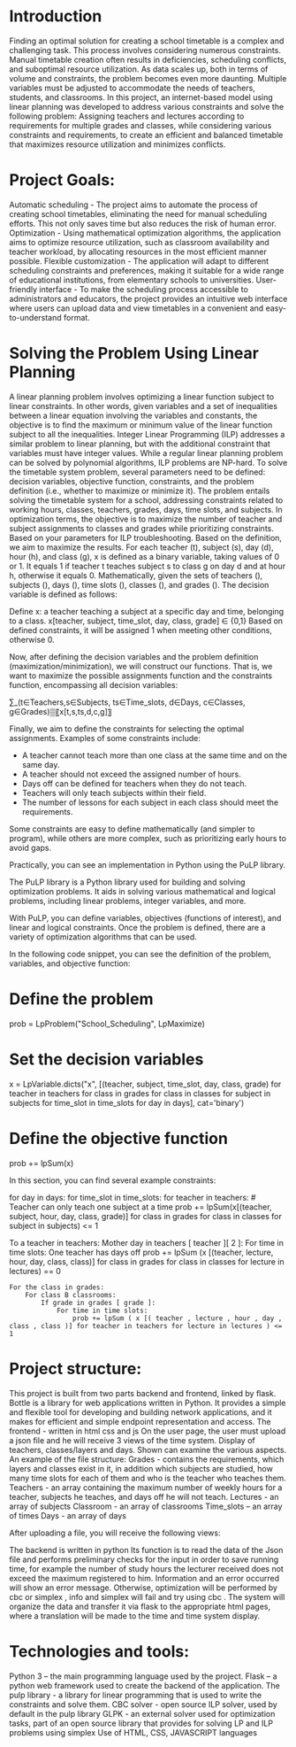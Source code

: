 # Introduction

Finding an optimal solution for creating a school timetable is a complex and challenging task. This process involves considering numerous constraints. Manual timetable creation often results in deficiencies, scheduling conflicts, and suboptimal resource utilization. As data scales up, both in terms of volume and constraints, the problem becomes even more daunting. Multiple variables must be adjusted to accommodate the needs of teachers, students, and classrooms.
In this project, an internet-based model using linear planning was developed to address various constraints and solve the following problem:
Assigning teachers and lectures according to requirements for multiple grades and classes, while considering various constraints and requirements, to create an efficient and balanced timetable that maximizes resource utilization and minimizes conflicts.


# Project Goals:
Automatic scheduling - The project aims to automate the process of creating school timetables, eliminating the need for manual scheduling efforts. This not only saves time but also reduces the risk of human error.
Optimization - Using mathematical optimization algorithms, the application aims to optimize resource utilization, such as classroom availability and teacher workload, by allocating resources in the most efficient manner possible.
Flexible customization - The application will adapt to different scheduling constraints and preferences, making it suitable for a wide range of educational institutions, from elementary schools to universities.
User-friendly interface - To make the scheduling process accessible to administrators and educators, the project provides an intuitive web interface where users can upload data and view timetables in a convenient and easy-to-understand format.


# Solving the Problem Using Linear Planning
A linear planning problem involves optimizing a linear function subject to linear constraints. In other words, given variables and a set of inequalities between a linear equation involving the variables and constants, the objective is to find the maximum or minimum value of the linear function subject to all the inequalities.
Integer Linear Programming (ILP) addresses a similar problem to linear planning, but with the additional constraint that variables must have integer values. While a regular linear planning problem can be solved by polynomial algorithms, ILP problems are NP-hard.
To solve the timetable system problem, several parameters need to be defined: decision variables, objective function, constraints, and the problem definition (i.e., whether to maximize or minimize it).
The problem entails solving the timetable system for a school, addressing constraints related to working hours, classes, teachers, grades, days, time slots, and subjects. In optimization terms, the objective is to maximize the number of teacher and subject assignments to classes and grades while prioritizing constraints.
Based on your parameters for ILP troubleshooting.
Based on the definition, we aim to maximize the results.
For each teacher (t), subject (s), day (d), hour (h), and class (g), x is defined as a binary variable, taking values of 0 or 1. It equals 1 if teacher t teaches subject s to class g on day d and at hour h, otherwise it equals 0.
Mathematically, given the sets of teachers (), subjects (), days (), time slots (), classes (), and grades ().
The decision variable is defined as follows:

Define x: a teacher teaching a subject at a specific day and time, belonging to a class.
x[teacher, subject, time_slot, day, class, grade] ∈ {0,1}
Based on defined constraints, it will be assigned 1 when meeting other conditions, otherwise 0.

Now, after defining the decision variables and the problem definition (maximization/minimization), we will construct our functions. That is, we want to maximize the possible assignments function and the constraints function, encompassing all decision variables:

∑_(t∈Teachers,s∈Subjects, ts∈Time_slots, d∈Days, c∈Classes, g∈Grades)▒〖x[t,s,ts,d,c,g]〗


Finally, we aim to define the constraints for selecting the optimal assignments.
Examples of some constraints include:
- A teacher cannot teach more than one class at the same time and on the same day.
- A teacher should not exceed the assigned number of hours.
- Days off can be defined for teachers when they do not teach.
- Teachers will only teach subjects within their field.
- The number of lessons for each subject in each class should meet the requirements.

Some constraints are easy to define mathematically (and simpler to program),
while others are more complex, such as prioritizing early hours to avoid gaps.

Practically, you can see an implementation in Python using the PuLP library.

The PuLP library is a Python library used for building and solving optimization problems. It aids in solving various mathematical and logical problems, including linear problems, integer variables, and more.

With PuLP, you can define variables, objectives (functions of interest), and linear and logical constraints. Once the problem is defined, there are a variety of optimization algorithms that can be used.

In the following code snippet, you can see the definition of the problem, variables, and objective function:

# Define the problem
prob = LpProblem("School_Scheduling", LpMaximize)

# Set the decision variables
x = LpVariable.dicts("x", [(teacher, subject, time_slot, day, class, grade) for teacher in teachers for class in grades for class in classes for subject in subjects for time_slot in time_slots for day in days], cat='binary')

# Define the objective function
prob += lpSum(x)

In this section, you can find several example constraints:

for day in days:
    for time_slot in time_slots:
        for teacher in teachers:
            # Teacher can only teach one subject at a time
            prob += lpSum(x[(teacher, subject, hour, day, class, grade)] for class in grades for class in classes for subject in subjects) <= 1


To a teacher in teachers:
    Mother day in teachers [ teacher ][ 2 ]:
        For time in time slots:
            One teacher has days off
            prob += lpSum (x [(teacher, lecture, hour, day, class, class)] for class in grades for class in classes for lecture in lectures) == 0

    For the class in grades:
        For class B classrooms:
            If grade in grades [ grade ]:
                For time in time slots:
                    prob += lpSum ( x [( teacher , lecture , hour , day , class , class )] for teacher in teachers for lecture in lectures ) <= 1

# Project structure:
This project is built from two parts backend and frontend, linked by flask.
Bottle is a library for web applications written in Python. It provides a simple and flexible tool for developing and building network applications, and it makes for efficient and simple endpoint representation and access.
The frontend - written in html css and js
On the user page, the user must upload a json file and he will receive 3 views of the time system. Display of teachers, classes/layers and days.
Shown can examine the various aspects.
An example of the file structure:
Grades - contains the requirements, which layers and classes exist in it, in addition which subjects are studied, how many time slots for each of them and who is the teacher who teaches them.
Teachers - an array containing the maximum number of weekly hours for a teacher, subjects he teaches, and days off he will not teach.
Lectures - an array of subjects
Classroom - an array of classrooms
Time_slots – an array of times
Days - an array of days

After uploading a file, you will receive the following views:

The backend is written in python
Its function is to read the data of the Json file and performs preliminary checks for the input in order to save running time, for example the number of study hours the lecturer received does not exceed the maximum registered to him.
Information and an error occurred will show an error message.
Otherwise, optimization will be performed by cbc or simplex , info and simplex will fail and try using cbc .
The system will organize the data and transfer it via flask to the appropriate html pages, where a translation will be made to the time and time system display.

# Technologies and tools:
Python 3 – the main programming language used by the project.
Flask – a python web framework used to create the backend of the application.
The pulp library - a library for linear programming that is used to write the constraints and solve them.
CBC solver - open source ILP solver, used by default in the pulp library
GLPK - an external solver used for optimization tasks, part of an open source library that provides for solving LP and ILP problems using simplex
Use of HTML, CSS, JAVASCRIPT languages




